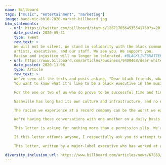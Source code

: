 ```yaml
---
name: Billboard
tags: ["music", "entertainment", "marketing"]
image: hand-mic-bb10-2020-market-billboard.jpg
blm_statements:
  - url: https://twitter.com/billboard/status/1267176564535541760?s=20
    date_posted: 2020-05-31
    type: Tweet
    raw_text: >
    We will not be silent. We stand in solidarity with the black community,
    artists, executives, and our staff. We see you. We support you.
    Racism and injustice will no longer be tolerated. #BLACKLIVESMATTER
  - url: https://www.billboard.com/articles/business/9400468/dear-white-music-label-executives-anonymous-letter-racism-industry
    date_posted: 2020-11-06
    type: Article
    raw_text: >
    We've seen all the texts and posts asking, "Dear black friends, what can we do?" Well, this would be a start.
    You want to know what it's like to be a black executive in the music business? Here's the first major lesson you're taught - You have to work twice as hard for half the accolades of your white counterparts. Fifteen years ago, when I was starting out in the industry, this was rationalized because the overwhelming share of music industry revenue was generated from pop projects and white artists. But it was foolish of us to assume the playing field would be leveled now that Black Music dominates the streaming platforms that saved the business.

    For the one or two of us who do prove to be successful time and time again, there's a head of Black Music title waiting for us. In that role, we will have to report to a white executive about our own culture. Our boss is only there to make sure we do our jobs "right." We have never had the ability to make sure they handle their jobs right. Later on, it may dawn on you there has never been a head of white music title given to any executive. Just imagine if there was a head of white music and that guy was black — it may sound ludicrous, but that's a much longer conversation.

    Nashville has long had its own culture and infrastructure, and no one from outside the country community attempts to dictate what's culturally relevant or how to develop its talent. The same is true for Latin artists and their divisions at each major record company. But when it comes to black music, that same respect is not given. White executives with titles like head of urban music sit at the head of the table (more often than alongside us) and dictate to black executives what needs to happen in our music. If you can't call us the N-word in conversations, don't play us music with the N-word in it and then ask us what we think. I always cringe when a white executive plays a song with the N-word. I can't help but to ask myself "Do they say it when we're not around?"

    The racism we experience at a record company can be the worst we experience anywhere. Very seldom has anyone ever blatantly been racist, but that's why it hits deeper. We have to constantly check our culture at the door. Sometimes being black isn't professionally appropriate, but it sure as hell is good for the bottom line. We already know the bad qualities of the black executives who came before us are a dark cloud. We're fighting just to prove we're not like them, while knowing if we do "well," another person who looks like us will have a shot based on how we behaved. White executives don't have to pay for the sins of their predecessors. And when we realize there is a ceiling and begin to build alternative creative opportunities and businesses, we're considered shady or are flat-out shut down and labeled as "one of those guys you have to watch." In the meantime, our white counterparts are celebrated for being executives and managers, publishers, producers and entrepreneurs.

    We're having these conversations with one another on a daily basis. The issue is that most of us haven't had the professional success that would afford us the opportunity to speak honestly with our white counterparts. We don't want to be punished for being honest. Hell, I don't want to be punished for what I'm saying right now; I wouldn't have said anything if the question wasn't asked. But if we want to change the systematic racism in any field, we need to first change the system and make it equal and allow us to run the culture we create the same way country music and Latin music do.

    This letter is asking for nothing more than a permission slip. We're asking for permission to lead our culture. We're hoping someone white gives us a chance to be leaders in a community we have to live within. Nothing will make us feel safer than seeing someone who looks like us, understands us and speaks our language at the top of a company. Someone who realizes that the true power is the transference of that power to the culture creators. Someone who wants to develop the next batch of people that looks like them and who wants to leave black culture and music in a better place than it was left before them. That's something we all dream of.

    If this letter offends anyone, I respectfully ask you to attempt to remove your privilege and read it again. We've seen all the texts and posts asking, "Dear black friends, what can we do?" Well, this is a start.

    This letter, written by a major-label executive who has worked at all three major record companies, has been circulating through the industry.

diversity_inclusion_url: https://www.billboard.com/articles/news/67853/diversity-credibility-prove-to-be-hallmark-of-bmas
---
```

